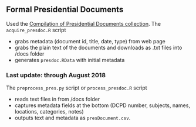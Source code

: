 ## Formal Presidential Documents

Used the [Compilation of Presidential Documents collection](https://www.gpo.gov/fdsys/browse/collection.action?collectionCode=CPD). The `acquire_presdoc.R` script
* grabs metadata (document id, title, date, type) from web page
* grabs the plain text of the documents and downloads as .txt files into /docs folder
* generates `presdoc.RData` with initial metadata

### Last update: through August 2018

The `preprocess_pres.py` script or `process_presdoc.R` script
* reads text files in from /docs folder
* captures metadata fields at the bottom (DCPD number, subjects, names, locations, categories, notes)
* outputs text and metadata as `presDocument.csv`.
